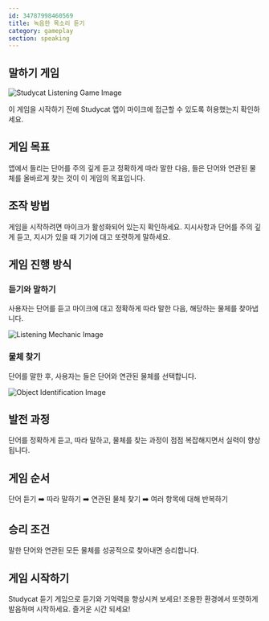 ```yaml
---
id: 34787998460569
title: 녹음한 목소리 듣기
category: gameplay
section: speaking
---
```

## 말하기 게임

![Studycat Listening Game Image](https://help.studycat.com/hc/article_attachments/34787998441881)

이 게임을 시작하기 전에 Studycat 앱이 마이크에 접근할 수 있도록 허용했는지 확인하세요.

## 게임 목표

앱에서 들리는 단어를 주의 깊게 듣고 정확하게 따라 말한 다음, 들은 단어와 연관된 물체를 올바르게 찾는 것이 이 게임의 목표입니다.

## 조작 방법

게임을 시작하려면 마이크가 활성화되어 있는지 확인하세요. 지시사항과 단어를 주의 깊게 듣고, 지시가 있을 때 기기에 대고 또렷하게 말하세요.

## 게임 진행 방식

### 듣기와 말하기

사용자는 단어를 듣고 마이크에 대고 정확하게 따라 말한 다음, 해당하는 물체를 찾아냅니다.

![Listening Mechanic Image](https://help.studycat.com/hc/article_attachments/34787998444057)

### 물체 찾기

단어를 말한 후, 사용자는 들은 단어와 연관된 물체를 선택합니다.

![Object Identification Image](https://help.studycat.com/hc/article_attachments/34787998447001)

## 발전 과정

단어를 정확하게 듣고, 따라 말하고, 물체를 찾는 과정이 점점 복잡해지면서 실력이 향상됩니다.

## 게임 순서

단어 듣기 ➡️ 따라 말하기 ➡️ 연관된 물체 찾기 ➡️ 여러 항목에 대해 반복하기

## 승리 조건

말한 단어와 연관된 모든 물체를 성공적으로 찾아내면 승리합니다.

## 게임 시작하기

Studycat 듣기 게임으로 듣기와 기억력을 향상시켜 보세요! 조용한 환경에서 또렷하게 발음하며 시작하세요. 즐거운 시간 되세요!

